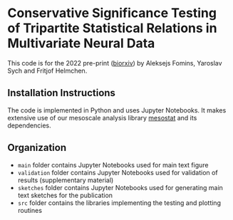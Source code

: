# Conservative Significance Testing of Tripartite Statistical Relations in Multivariate Neural Data

This code is for the 2022 pre-print ([biorxiv](https://doi.org/10.1101/2022.02.07.479415)) by Aleksejs Fomins, Yaroslav Sych and Fritjof Helmchen.

## Installation Instructions

The code is implemented in Python and uses Jupyter Notebooks.
It makes extensive use of our mesoscale analysis library [mesostat](https://github.com/HelmchenLabSoftware/mesostat-dev) and its dependencies.

## Organization

* `main` folder contains Jupyter Notebooks used for main text figure
* `validation` folder contains Jupyter Notebooks used for validation of results (supplementary material)
* `sketches` folder contains Jupyter Notebooks used for generating main text sketches for the publication
* `src` folder contains the libraries implementing the testing and plotting routines
